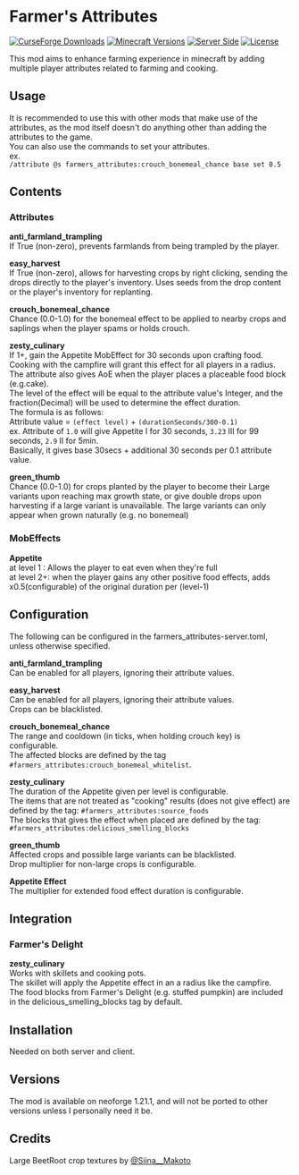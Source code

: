 # Farmer's Attributes
[![CurseForge Downloads](https://img.shields.io/curseforge/dt/1355713?style=flat&logo=CurseForge&logoColor=F16436&label=CurseForge&color=F16436)](https://www.curseforge.com/minecraft/mc-mods/farmers-attributes)
[![Minecraft Versions](https://img.shields.io/badge/MC-1.21.1-green?style=flat&logo=minecraft&logoColor=white)](https://www.minecraft.net/ja-jp/about-minecraft)
[![Server Side](https://img.shields.io/badge/Side-Server%26Client-orange?style=flat)](#)
[![License](https://img.shields.io/github/license/medi-torimorta/farmers-attributes?style=flat&color=purple)](https://github.com/medi-torimorta/farmers-attributes/?tab=MIT-1-ov-file#)

This mod aims to enhance farming experience in minecraft by adding multiple player attributes related to farming and cooking.

## Usage
It is recommended to use this with other mods that make use of the attributes, as the mod itself doesn't do anything other than adding the attributes to the game.  
You can also use the commands to set your attributes.  
ex.  
`/attribute @s farmers_attributes:crouch_bonemeal_chance base set 0.5`

## Contents
### Attributes

**anti_farmland_trampling**  
If True (non-zero), prevents farmlands from being trampled by the player.  

**easy_harvest**  
If True (non-zero), allows for harvesting crops by right clicking, sending the drops directly to the player's inventory. Uses seeds from the drop content or the player's inventory for replanting.  

**crouch_bonemeal_chance**  
Chance (0.0-1.0) for the bonemeal effect to be applied to nearby crops and saplings when the player spams or holds crouch.  

**zesty_culinary**  
If 1+, gain the Appetite MobEffect for 30 seconds upon crafting food.  
Cooking with the campfire will grant this effect for all players in a radius.  
The attribute also gives AoE when the player places a placeable food block (e.g.cake).  
The level of the effect will be equal to the attribute value's Integer, and the fraction(Decimal) will be used to determine the effect duration.  
The formula is as follows:  
Attribute value = `(effect level)` + `(durationSeconds/300-0.1)`  
ex. Attribute of `1.0` will give Appetite I for 30 seconds, `3.23` III for 99 seconds, `2.9` II for 5min.  
Basically, it gives base 30secs + additional 30 seconds per 0.1 attribute value.  

**green_thumb**  
Chance (0.0-1.0) for crops planted by the player to become their Large variants upon reaching max growth state, or give double drops upon harvesting if a large variant is unavailable. The large variants can only appear when grown naturally (e.g. no bonemeal)

### MobEffects  
**Appetite**  
at level 1 : Allows the player to eat even when they're full  
at level 2+: when the player gains any other positive food effects, adds x0.5(configurable) of the original duration per (level-1)   

## Configuration
The following can be configured in the farmers_attributes-server.toml, unless otherwise specified.

**anti_farmland_trampling**  
Can be enabled for all players, ignoring their attribute values.  

**easy_harvest**  
Can be enabled for all players, ignoring their attribute values.  
Crops can be blacklisted.  

**crouch_bonemeal_chance**  
The range and cooldown (in ticks, when holding crouch key) is configurable.  
The affected blocks are defined by the tag `#farmers_attributes:crouch_bonemeal_whitelist`.

**zesty_culinary**  
The duration of the Appetite given per level is configurable.  
The items that are not treated as "cooking" results (does not give effect) are defined by the tag: `#farmers_attributes:source_foods`  
The blocks that gives the effect when placed are defined by the tag: `#farmers_attributes:delicious_smelling_blocks`  

**green_thumb**  
Affected crops and possible large variants can be blacklisted.  
Drop multiplier for non-large crops is configurable.

**Appetite Effect**  
The multiplier for extended food effect duration is configurable.

## Integration
### Farmer's Delight
**zesty_culinary**  
Works with skillets and cooking pots.  
The skillet will apply the Appetite effect in an a radius like the campfire.  
The food blocks from Farmer's Delight (e.g. stuffed pumpkin) are included in the delicious_smelling_blocks tag by default.  

## Installation
Needed on both server and client.

## Versions
The mod is available on neoforge 1.21.1, and will not be ported to other versions unless I personally need it be.

## Credits
Large BeetRoot crop textures by [@Siina__Makoto](https://x.com/Siina__Makoto)